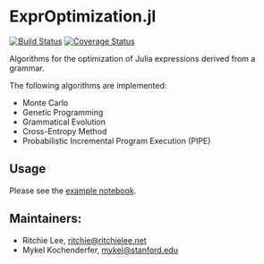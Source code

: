 # ExprOptimization.jl

[![Build Status](https://travis-ci.org/sisl/ExprOptimization.jl.svg?branch=master)](https://travis-ci.org/sisl/ExprOptimization.jl) [![Coverage Status](https://coveralls.io/repos/sisl/ExprOptimization.jl/badge.svg?branch=master)](https://coveralls.io/github/sisl/ExprOptimization.jl?branch=master)

Algorithms for the optimization of Julia expressions derived from a grammar.  

The following algorithms are implemented:
* Monte Carlo
* Genetic Programming
* Grammatical Evolution
* Cross-Entropy Method
* Probabilistic Incremental Program Execution (PIPE)

## Usage

Please see the [example notebook](http://nbviewer.ipython.org/github/sisl/ExprOptimization.jl/blob/master/examples/symbolic_regression.ipynb).

## Maintainers:

* Ritchie Lee, ritchie@ritchielee.net 
* Mykel Kochenderfer, mykel@stanford.edu